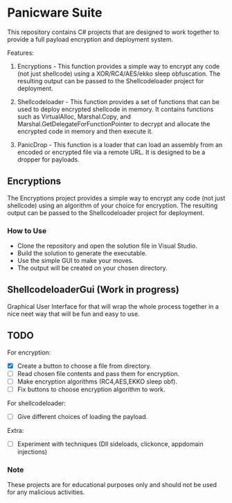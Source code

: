 # Panicware Suite

This repository contains C# projects that are designed to work together to provide a full payload encryption and deployment system.

Features:
1. Encryptions - This function provides a simple way to encrypt any code (not just shellcode) using a XOR/RC4/AES/ekko sleep obfuscation. The resulting output can be passed to the Shellcodeloader project for deployment.

2. Shellcodeloader - This function provides a set of functions that can be used to deploy encrypted shellcode in memory. It contains functions such as VirtualAlloc, Marshal.Copy, and Marshal.GetDelegateForFunctionPointer to decrypt and allocate the encrypted code in memory and then execute it.

3. PanicDrop - This function is a loader that can load an assembly from an encoded or encrypted file via a remote URL. It is designed to be a dropper for payloads.

## Encryptions
The Encryptions project provides a simple way to encrypt any code (not just shellcode) using an algorithm of your choice for encryption. The resulting output can be passed to the Shellcodeloader project for deployment.

### How to Use
- Clone the repository and open the solution file in Visual Studio.
- Build the solution to generate the executable.
- Use the simple GUI to make your moves.
- The output will be created on your chosen directory.

## ShellcodeloaderGui (Work in progress)
Graphical User Interface for that will wrap the whole process together in a nice neet way that will be fun and easy to use.

## TODO
For encryption: 
- [x] Create a button to choose a file from directory.
- [ ] Read chosen file contents and pass them for encryption.
- [ ] Make encryption algorithms (RC4,AES,EKKO sleep obf).
- [ ] Fix buttons to choose encryption algorithm to work.

For shellcodeloader:
- [ ] Give different choices of loading the payload.

Extra:
- [ ] Experiment with techniques (Dll sideloads, clickonce, appdomain injections)

### Note
These projects are for educational purposes only and should not be used for any malicious activities.